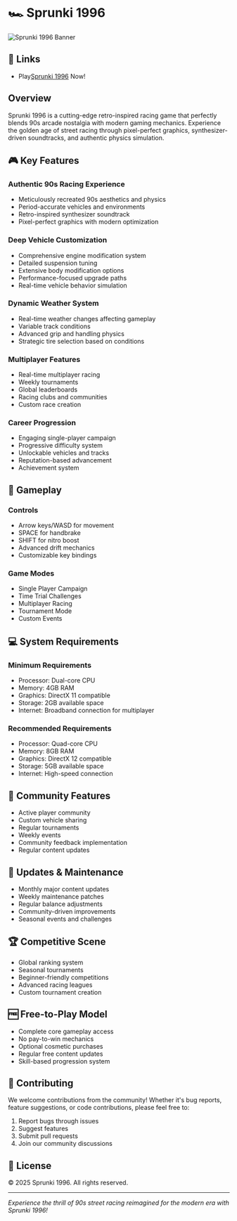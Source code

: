 # 🏎️ Sprunki 1996

![Sprunki 1996 Banner](https://game.sprunki1996.online/image/sprunki-1996.png)

## 🔗 Links

- Play[Sprunki 1996](https://sprunki1996.online/) Now!

## Overview

Sprunki 1996 is a cutting-edge retro-inspired racing game that perfectly blends 90s arcade nostalgia with modern gaming mechanics. Experience the golden age of street racing through pixel-perfect graphics, synthesizer-driven soundtracks, and authentic physics simulation.

## 🎮 Key Features

### Authentic 90s Racing Experience
- Meticulously recreated 90s aesthetics and physics
- Period-accurate vehicles and environments
- Retro-inspired synthesizer soundtrack
- Pixel-perfect graphics with modern optimization

### Deep Vehicle Customization
- Comprehensive engine modification system
- Detailed suspension tuning
- Extensive body modification options
- Performance-focused upgrade paths
- Real-time vehicle behavior simulation

### Dynamic Weather System
- Real-time weather changes affecting gameplay
- Variable track conditions
- Advanced grip and handling physics
- Strategic tire selection based on conditions

### Multiplayer Features
- Real-time multiplayer racing
- Weekly tournaments
- Global leaderboards
- Racing clubs and communities
- Custom race creation

### Career Progression
- Engaging single-player campaign
- Progressive difficulty system
- Unlockable vehicles and tracks
- Reputation-based advancement
- Achievement system

## 🎯 Gameplay

### Controls
- Arrow keys/WASD for movement
- SPACE for handbrake
- SHIFT for nitro boost
- Advanced drift mechanics
- Customizable key bindings

### Game Modes
- Single Player Campaign
- Time Trial Challenges
- Multiplayer Racing
- Tournament Mode
- Custom Events

## 💻 System Requirements

### Minimum Requirements
- Processor: Dual-core CPU
- Memory: 4GB RAM
- Graphics: DirectX 11 compatible
- Storage: 2GB available space
- Internet: Broadband connection for multiplayer

### Recommended Requirements
- Processor: Quad-core CPU
- Memory: 8GB RAM
- Graphics: DirectX 12 compatible
- Storage: 5GB available space
- Internet: High-speed connection

## 🌟 Community Features

- Active player community
- Custom vehicle sharing
- Regular tournaments
- Weekly events
- Community feedback implementation
- Regular content updates

## 🔄 Updates & Maintenance

- Monthly major content updates
- Weekly maintenance patches
- Regular balance adjustments
- Community-driven improvements
- Seasonal events and challenges

## 🏆 Competitive Scene

- Global ranking system
- Seasonal tournaments
- Beginner-friendly competitions
- Advanced racing leagues
- Custom tournament creation

## 🆓 Free-to-Play Model

- Complete core gameplay access
- No pay-to-win mechanics
- Optional cosmetic purchases
- Regular free content updates
- Skill-based progression system


## 🤝 Contributing

We welcome contributions from the community! Whether it's bug reports, feature suggestions, or code contributions, please feel free to:

1. Report bugs through issues
2. Suggest features
3. Submit pull requests
4. Join our community discussions

## 📜 License

© 2025 Sprunki 1996. All rights reserved.

---

*Experience the thrill of 90s street racing reimagined for the modern era with Sprunki 1996!*
